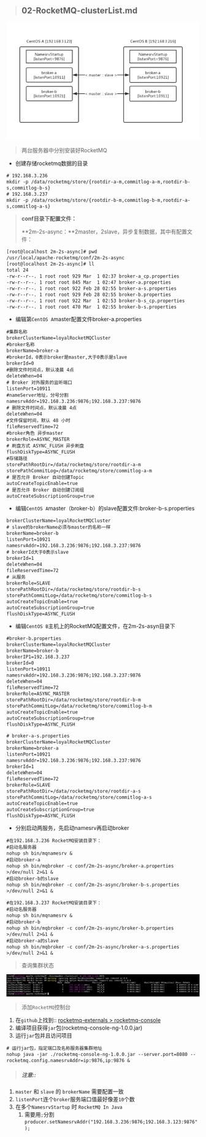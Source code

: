 > ## 02-RocketMQ-clusterList.md

![](img/RocketMQ-clusterList.png)

> 两台服务器中分别安装好RocketMQ

* 创建存储rocketmq数据的目录

```shell
# 192.168.3.236
mkdir -p /data/rocketmq/store/{rootdir-a-m,commitlog-a-m,rootdir-b-s,commitlog-b-s}
# 192.168.3.237
mkdir -p /data/rocketmq/store/{rootdir-b-m,commitlog-b-m,rootdir-a-s,commitlog-a-s}
```

>  **conf目录下配置文件：**
>
>  **2m-2s-async：**2master，2slave，异步复制数据，其中有配置文件：

```shell
[root@localhost 2m-2s-async]# pwd
/usr/local/apache-rocketmq/conf/2m-2s-async
[root@localhost 2m-2s-async]# ll
total 24
-rw-r--r--. 1 root root 929 Mar  1 02:37 broker-a_cp.properties
-rw-r--r--. 1 root root 845 Mar  1 02:47 broker-a.properties
-rw-r--r--. 1 root root 922 Feb 28 02:55 broker-a-s.properties
-rw-r--r--. 1 root root 929 Feb 28 02:55 broker-b.properties
-rw-r--r--. 1 root root 922 Mar  1 02:53 broker-b-s_cp.properties
-rw-r--r--. 1 root root 470 Mar  1 02:55 broker-b-s.properties
```

* 编辑第`CentOS A`master配置文件broker-a.properties

```shell
#集群名称
brokerClusterName=loyalRocketMQCluster
#broker名称
brokerName=broker-a
#brokerId，0表示broker是master,大于0表示是slave
brokerId=0
#删除文件时间点，默认凌晨 4点
deleteWhen=04
# Broker 对外服务的监听端口
listenPort=10911
#nameServer地址，分号分割
namesrvAddr=192.168.3.236:9876;192.168.3.237:9876
# 删除文件时间点，默认凌晨 4点
deleteWhen=04
#文件保留时间，默认 48 小时
fileReservedTime=72
#broker角色 异步master
brokerRole=ASYNC_MASTER
# 刷盘方式 ASYNC_FLUSH 异步刷盘
flushDiskType=ASYNC_FLUSH
#存储路径
storePathRootDir=/data/rocketmq/store/rootdir-a-m
storePathCommitLog=/data/rocketmq/store/commitlog-a-m
# 是否允许 Broker 自动创建Topic
autoCreateTopicEnable=true
# 是否允许 Broker 自动创建订阅组
autoCreateSubscriptionGroup=true
```

* 编辑`CentOS A`master（broker-b）的slave配置文件:broker-b-s.properties

```shell
brokerClusterName=loyalRocketMQCluster
# slave的brokerName必须与master的名称一样
brokerName=broker-b
listenPort=10921
namesrvAddr=192.168.3.236:9876;192.168.3.237:9876
# brokerId大于0表示slave
brokerId=1
deleteWhen=04
fileReservedTime=72
# 从服务
brokerRole=SLAVE
storePathRootDir=/data/rocketmq/store/rootdir-b-s
storePathCommitLog=/data/rocketmq/store/commitlog-b-s
autoCreateTopicEnable=true
autoCreateSubscriptionGroup=true
flushDiskType=ASYNC_FLUSH
```

* 编辑`CentOS B`主机上的RocketMQ配置文件，在2m-2s-asyn目录下

```shell
#broker-b.properties
brokerClusterName=loyalRocketMQCluster
brokerName=broker-b
brokerIP1=192.168.3.237
brokerId=0
listenPort=10911
namesrvAddr=192.168.3.236:9876;192.168.3.237:9876
deleteWhen=04
fileReservedTime=72
brokerRole=ASYNC_MASTER
storePathRootDir=/data/rocketmq/store/rootdir-b-m
storePathCommitLog=/data/rocketmq/store/commitlog-b-m
autoCreateTopicEnable=true
autoCreateSubscriptionGroup=true
flushDiskType=ASYNC_FLUSH
```

```shell
# broker-a-s.properties
brokerClusterName=loyalRocketMQCluster
brokerName=broker-a
listenPort=10921
namesrvAddr=192.168.3.236:9876;192.168.3.237:9876
brokerId=1
deleteWhen=04
fileReservedTime=72
brokerRole=SLAVE
storePathRootDir=/data/rocketmq/store/rootdir-a-s
storePathCommitLog=/data/rocketmq/store/commitlog-a-s
autoCreateTopicEnable=true
autoCreateSubscriptionGroup=true
flushDiskType=ASYNC_FLUSH
```

* 分别启动两服务，先启动namesrv再启动broker

```shell
#在192.168.3.236 RocketMQ安装目录下：
#启动名服务器
nohup sh bin/mqnamesrv &
#启动broker-a
nohup sh bin/mqbroker -c conf/2m-2s-async/broker-a.properties >/dev/null 2>&1 &
#启动broker-b的slave
nohup sh bin/mqbroker -c conf/2m-2s-async/broker-b-s.properties >/dev/null 2>&1 &
```

```shell
#在192.168.3.237 RocketMQ安装目录下：
#启动名服务器
nohup sh bin/mqnamesrv &
#启动broker-b
nohup sh bin/mqbroker -c conf/2m-2s-async/broker-b.properties >/dev/null 2>&1 &
#启动broker-a的slave
nohup sh bin/mqbroker -c conf/2m-2s-async/broker-a-s.properties >/dev/null 2>&1 &
```

> 查询集群状态

![](img/clusterListState.png)

> 添加`RocketMQ`控制台

1. 在`github`上找到:: [rocketmq-externals > rocketmq-console](https://github.com/apache/rocketmq-externals)
2. 编译项目获得`jar`包(rocketmq-console-ng-1.0.0.jar)
3. 运行`jar`包并且访问项目

```shell
# 运行jar包，指定端口及名称服务器集群地址
nohup java -jar ./rocketmq-console-ng-1.0.0.jar --server.port=8080 --rocketmq.config.namesrvAddr=ip:9876,ip:9876 &
```

> ##### 注意:: 

1. `master` 和 `slave` 的 `brokerName` 需要配置一致
2. `listenPort`连个`broker`服务端口值最好像差`10`个数
3. 在多个`NamesrvStartup` 时 `RocketMQ In Java`
   1. 需要用`;`分割`producer.setNamesrvAddr("192.168.3.236:9876;192.168.3.123:9876");`

